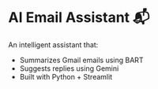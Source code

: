 # AI Email Assistant 📬

An intelligent assistant that:
- Summarizes Gmail emails using BART
- Suggests replies using Gemini
- Built with Python + Streamlit
